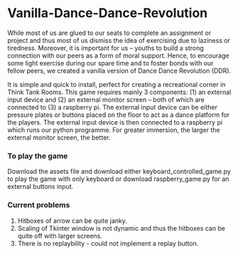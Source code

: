 # Vanilla-Dance-Dance-Revolution

While most of us are glued to our seats to complete an assignment or project and thus most of us dismiss the idea of exercising due to laziness or tiredness. Moreover, it is important for us – youths to build a strong connection with our peers as a form of moral support. Hence, to encourage some light exercise during our spare time and to foster bonds with our fellow peers, we created a vanilla version of Dance Dance Revolution (DDR). 

It is simple and quick to install, perfect for creating a recreational corner in Think Tank Rooms. This game requires mainly 3 components: (1) an external input device and (2) an external monitor screen – both of which are connected to (3) a raspberry pi. The external input device can be either pressure plates or buttons placed on the floor to act as a dance platform for the players. The external input device is then connected to a raspberry pi which runs our python programme. For greater immersion, the larger the external monitor screen, the better. 

### To play the game
Download the assets file and download either keyboard_controlled_game.py to play the game with only keyboard or download raspberry_game.py for an external buttons input.


### Current problems
1. Hitboxes of arrow can be quite janky.
2. Scaling of Tkinter window is not dynamic and thus the hitboxes can be quite off with larger screens.
3. There is no replaybility - could not implement a replay button.

